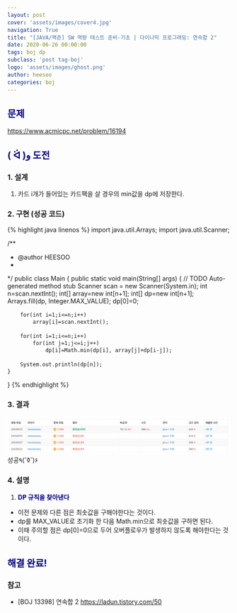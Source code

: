 ```yaml
---
layout: post
cover: 'assets/images/cover4.jpg'
navigation: True
title: "[JAVA/백준] SW 역량 테스트 준비-기초 | 다이나믹 프로그래밍: 연속합 2"
date: 2020-06-26 00:00:00
tags: boj dp
subclass: 'post tag-boj'
logo: 'assets/images/ghost.png'
author: heesoo
categories: boj
---
```

## <span style="color:navy">문제</span>
<https://www.acmicpc.net/problem/16194>

## <span style="color:navy">( ᐛ )و 도전</span>

### 1. 설계
1. 카드 i개가 들어있는 카드팩을 살 경우의 min값을 dp에 저장한다.

### 2. 구현 (성공 코드)
{% highlight java linenos %}
import java.util.Arrays;
import java.util.Scanner;

/**
 * @author HEESOO
 *
 */
public class Main {
	public static void main(String[] args) {
		// TODO Auto-generated method stub
		Scanner scan = new Scanner(System.in);
		int n=scan.nextInt();
		int[] array=new int[n+1];
		int[] dp=new int[n+1];
		Arrays.fill(dp, Integer.MAX_VALUE);
		dp[0]=0;
		
		for(int i=1;i<=n;i++)
			array[i]=scan.nextInt();
		
		for(int i=1;i<=n;i++) 
			for(int j=1;j<=i;j++)
				dp[i]=Math.min(dp[i], array[j]+dp[i-j]);
		
		System.out.println(dp[n]);
	}
}
{% endhighlight %}

### 3. 결과
![실행결과](./assets/images/200626_1.PNG)
성공٩(˘◊˘)۶  

### 4. 설명
1. **<span style="color:navy">DP 규칙을 찾아낸다</span>**
- 이전 문제와 다른 점은 최솟값을 구해야한다는 것이다.
- dp를 MAX_VALUE로 초기화 한 다음 Math.min으로 최솟값을 구하면 된다.
- 이때 주의할 점은 dp[0]=0으로 두어 오버플로우가 발생하지 않도록 해야한다는 것이다.

## <span style="color:navy">해결 완료!</span>

### 참고
- [BOJ 13398] 연속합 2 <https://ladun.tistory.com/50>